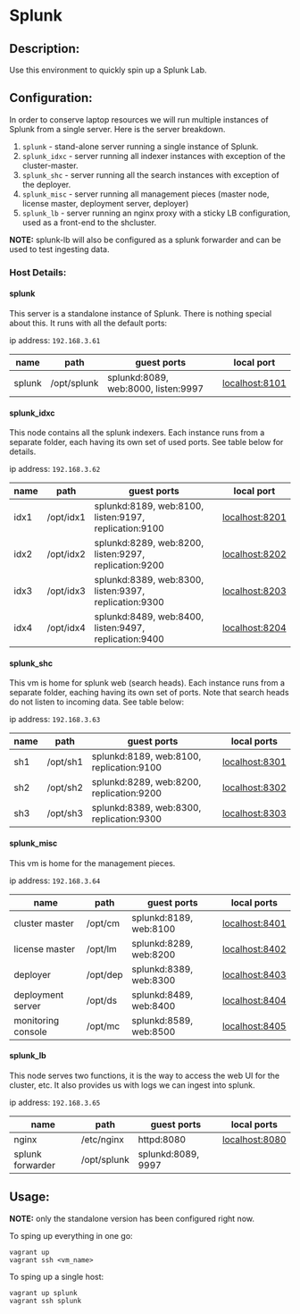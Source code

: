 # Splunk

## Description:

Use this environment to quickly spin up a Splunk Lab.

## Configuration:

In order to conserve laptop resources we will run multiple instances of Splunk from a
single server. Here is the server breakdown.

1. `splunk` - stand-alone server running a single instance of Splunk.
2. `splunk_idxc` - server running all indexer instances with exception of the cluster-master.
3. `splunk_shc` - server running all the search instances with exception of the deployer.
4. `splunk_misc` - server running all management pieces (master node, license master, deployment server, deployer)
5. `splunk_lb` - server running an nginx proxy with a sticky LB configuration, used as a front-end to the shcluster.

**NOTE:** splunk-lb will also be configured as a splunk forwarder and can be used to test ingesting data.

### Host Details:

#### splunk

This server is a standalone instance of Splunk. There is nothing special about this. It runs with all
the default ports:

ip address: `192.168.3.61`

| name | path | guest ports | local port |
| --- | --- | --- | --- |
| splunk | /opt/splunk | splunkd:8089, web:8000, listen:9997 | [localhost:8101](http://localhost:8101) |


#### splunk_idxc

This node contains all the splunk indexers. Each instance runs from a separate folder, each having its own
set of used ports. See  table below for details.

ip address: `192.168.3.62`

| name | path | guest ports | local port |
| --- | --- | --- | --- |
| idx1 | /opt/idx1 | splunkd:8189, web:8100, listen:9197, replication:9100 | [localhost:8201](http://localhost:8201) |
| idx2 | /opt/idx2 | splunkd:8289, web:8200, listen:9297, replication:9200 | [localhost:8202](http://localhost:8202) |
| idx3 | /opt/idx3 | splunkd:8389, web:8300, listen:9397, replication:9300 | [localhost:8203](http://localhost:8203) |
| idx4 | /opt/idx4 | splunkd:8489, web:8400, listen:9497, replication:9400 | [localhost:8204](http://localhost:8204) |


#### splunk_shc

This vm is home for splunk web (search heads). Each instance runs from a separate folder, eaching having its
own set of ports. Note that search heads do not listen to incoming data. See table below:

ip address: `192.168.3.63`

| name | path | guest ports | local ports |
| --- | --- | --- | --- |
| sh1 | /opt/sh1 | splunkd:8189, web:8100, replication:9100 | [localhost:8301](http://localhost:8301) |
| sh2 | /opt/sh2 | splunkd:8289, web:8200, replication:9200 | [localhost:8302](http://localhost:8302) |
| sh3 | /opt/sh3 | splunkd:8389, web:8300, replication:9300 | [localhost:8303](http://localhost:8303) |


#### splunk_misc

This vm is home for the management pieces.

ip address: `192.168.3.64`

| name | path | guest ports | local ports |
| --- | --- | --- | --- |
| cluster master | /opt/cm | splunkd:8189, web:8100 | [localhost:8401](http://localhost:8401) |
| license master | /opt/lm | splunkd:8289, web:8200 | [localhost:8402](http://localhost:8402) |
| deployer | /opt/dep | splunkd:8389, web:8300 | [localhost:8403](http://localhost:8403) |
| deployment server | /opt/ds | splunkd:8489, web:8400 | [localhost:8404](http://localhost:8404) |
| monitoring console | /opt/mc | splunkd:8589, web:8500 | [localhost:8405](http://localhost:8405) |


#### splunk_lb

This node serves two functions, it is the way to access the web UI for the cluster, etc. It also
provides us with logs we can ingest into splunk.

ip address: `192.168.3.65`

| name | path | guest ports | local ports |
| --- | --- | --- | --- |
| nginx | /etc/nginx | httpd:8080 | [localhost:8080](http://localhost:8080) |
| splunk forwarder | /opt/splunk | splunkd:8089, 9997 | |


## Usage:

**NOTE:** only the standalone version has been configured right now.

To sping up everything in one go:

    vagrant up
    vagrant ssh <vm_name>

To sping up a single host:

    vagrant up splunk
    vagrant ssh splunk
